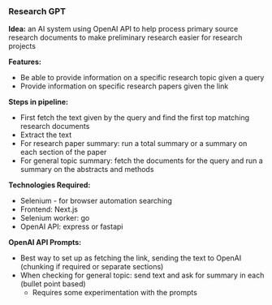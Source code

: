 ### Research GPT

**Idea:** an AI system using OpenAI API to help process primary source research documents to make preliminary research easier for research projects

**Features:**
 * Be able to provide information on a specific research topic given a query
 * Provide information on specific research papers given the link

**Steps in pipeline:**
 * First fetch the text given by the query and find the first top matching research documents
 * Extract the text
 * For research paper summary: run a total summary or a summary on each section of the paper
 * For general topic summary: fetch the documents for the query and run a summary on the abstracts and methods

**Technologies Required:**
 * Selenium - for browser automation searching
 * Frontend: Next.js
 * Selenium worker: go
 * OpenAI API: express or fastapi

**OpenAI API Prompts:**
 * Best way to set up as fetching the link, sending the text to OpenAI (chunking if required or separate sections)
 * When checking for general topic: send text and ask for summary in each (bullet point based)
   * Requires some experimentation with the prompts